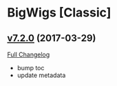 # BigWigs [Classic]

## [v7.2.0](https://github.com/BigWigsMods/BigWigs_Classic/tree/v7.2.0) (2017-03-29) [](#top)
[Full Changelog](https://github.com/BigWigsMods/BigWigs_Classic/compare/v7.1.0...v7.2.0)

- bump toc  
- update metadata  

